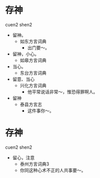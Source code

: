 # 存神
cuen2 shen2
+ 留神。
  * 如东方言词典
    - 出门要～。
+ 留神，小心。
  * 如皋方言词典
+ 当心。
  * 东台方言词典
+ 留意、当心
  * 兴化方言词典
    - 他平常说话非常～，惟恐得罪啊人。
+ 留神
  * 泰县方言志
    - 这件事你～。

# 存神
cuen2 shen2
+ 留心，注意
  * 泰州方言词典3
  - 你同这种心术不正的人共事要～。
